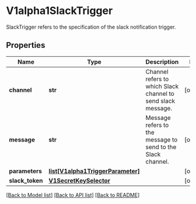 # V1alpha1SlackTrigger

SlackTrigger refers to the specification of the slack notification trigger.
## Properties
Name | Type | Description | Notes
------------ | ------------- | ------------- | -------------
**channel** | **str** | Channel refers to which Slack channel to send slack message. | [optional] 
**message** | **str** | Message refers to the message to send to the Slack channel. | [optional] 
**parameters** | [**list[V1alpha1TriggerParameter]**](V1alpha1TriggerParameter.md) |  | [optional] 
**slack_token** | [**V1SecretKeySelector**](V1SecretKeySelector.md) |  | [optional] 

[[Back to Model list]](../README.md#documentation-for-models) [[Back to API list]](../README.md#documentation-for-api-endpoints) [[Back to README]](../README.md)


